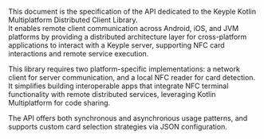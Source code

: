This document is the specification of the API dedicated to the Keyple Kotlin Multiplatform Distributed Client Library.  
It enables remote client communication across Android, iOS, and JVM platforms by providing a distributed architecture
layer for cross-platform applications to interact with a Keyple server, supporting NFC card interactions and remote
service execution.

This library requires two platform-specific implementations: a network client for server communication, and a local NFC
reader for card detection.  
It simplifies building interoperable apps that integrate NFC terminal functionality with remote distributed services,
leveraging Kotlin Multiplatform for code sharing.

The API offers both synchronous and asynchronous usage patterns, and supports custom card selection strategies via JSON
configuration.
